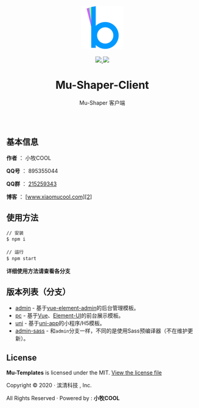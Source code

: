 <div align="center">
  <a href="http://www.bingblue.com">
    <img width="112" heigth="112" src="https://github.com/bingblue/group/blob/master/public/img/logo-b-square.png">
  </a>
  <br>
  <br>
	<a href="https://standardjs.com">
		<img src="https://img.shields.io/badge/code_style-standard-brightgreen.svg">
	</a>
  <a href="https://jq.qq.com/?_wv=1027&k=5tyQDAd">
		<img src="https://img.shields.io/badge/QQ%20Group-215259343-blue.svg">
	</a>
  <h1>Mu-Shaper-Client</h1>
  <p>
    Mu-Shaper 客户端
  <p>
  <br>
  <br>
</div>

## 基本信息

**作者** ： 小牧COOL

**QQ号** ： 895355044

**QQ群** ： [215259343][1]

**博客** ： [www.xiaomucool.com][2]

## 使用方法

```cmd
// 安装
$ npm i

// 运行
$ npm start
```

**详细使用方法请查看各分支**

## 版本列表（分支）

- [admin][3]  -  基于[vue-element-admin][4]的后台管理模板。
- [pc][5] - 基于[Vue][6]、[Element-UI][7]的前台展示模板。
- [uni][8] - 基于[uni-app][9]的小程序/H5模板。
- [admin-sass][10] - 和`admin`分支一样，不同的是使用Sass预编译器（不在维护更新）。

## License

**Mu-Templates** is licensed under the MIT. [View the license file](https://github.com/bingblue/mu-shaper-client/blob/master/LICENSE)

Copyright © 2020 · 滨清科技 , Inc. 

All Rights Reserved · Powered by : **小牧COOL**

[1]:https://jq.qq.com/?_wv=1027&k=5tyQDAd
[2]:https://xiaomucool.com
[3]:https://github.com/bingblue/mu-shaper-client/tree/admin
[4]:https://panjiachen.github.io/vue-element-admin-site/zh/
[5]:https://github.com/bingblue/mu-shaper-client/tree/pc
[6]:https://cn.vuejs.org/
[7]:https://element.eleme.cn/#/zh-CN/component/installation
[8]:https://github.com/bingblue/mu-shaper-client/tree/uni
[9]:https://uniapp.dcloud.io/
[10]:https://github.com/bingblue/mu-shaper-client/tree/admin-sass

